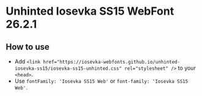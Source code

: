 # Unhinted Iosevka SS15 WebFont 26.2.1

## How to use

- Add `<link href="https://iosevka-webfonts.github.io/unhinted-iosevka-ss15/iosevka-ss15-unhinted.css" rel="stylesheet" />` to your `<head>`.
- Use `fontFamily: 'Iosevka SS15 Web'` or `font-family: 'Iosevka SS15 Web'`.
